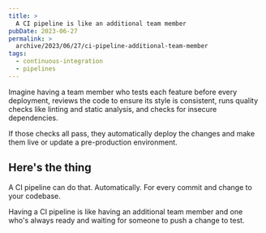 ```yaml
---
title: >
  A CI pipeline is like an additional team member
pubDate: 2023-06-27
permalink: >
  archive/2023/06/27/ci-pipeline-additional-team-member
tags:
  - continuous-integration
  - pipelines
---
```


Imagine having a team member who tests each feature before every deployment, reviews the code to ensure its style is consistent, runs quality checks like linting and static analysis, and checks for insecure dependencies.

If those checks all pass, they automatically deploy the changes and make them live or update a pre-production environment.

## Here's the thing

A CI pipeline can do that. Automatically. For every commit and change to your codebase.

Having a CI pipeline is like having an additional team member and one who's always ready and waiting for someone to push a change to test.

